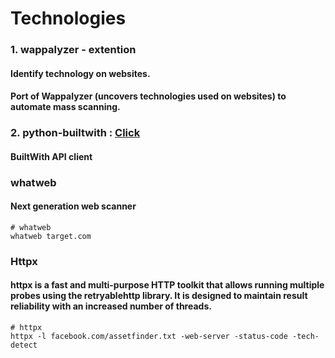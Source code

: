 # Technologies 


### 1. wappalyzer - extention
#### Identify technology on websites.
#### Port of Wappalyzer (uncovers technologies used on websites) to automate mass scanning.

### 2. python-builtwith : <a href="https://github.com/claymation/python-builtwith">Click</a>
#### BuiltWith API client

### whatweb
#### Next generation web scanner
```
# whatweb
whatweb target.com
```
### Httpx
#### httpx is a fast and multi-purpose HTTP toolkit that allows running multiple probes using the retryablehttp library. It is designed to maintain result reliability with an increased number of threads.
```
# httpx 
httpx -l facebook.com/assetfinder.txt -web-server -status-code -tech-detect 
```
